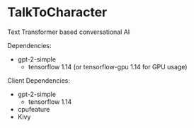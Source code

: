 # TalkToCharacter
Text Transformer based conversational AI

Dependencies:
* gpt-2-simple
  * tensorflow 1.14 (or tensorflow-gpu 1.14 for GPU usage)

Client Dependencies:
* gpt-2-simple
  * tensorflow 1.14
* cpufeature
* Kivy
